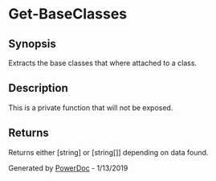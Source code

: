 # Get-BaseClasses

## Synopsis

Extracts the base classes that where attached to a class.

## Description

This is a private function that will not be exposed.

## Returns

Returns either [string] or [string[]] depending on data found.

Generated by [PowerDoc](https://github.com/luther38/PowerDoc) - 1/13/2019
